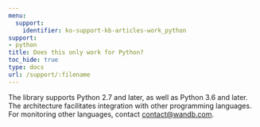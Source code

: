 ```yaml
---
menu:
  support:
    identifier: ko-support-kb-articles-work_python
support:
- python
title: Does this only work for Python?
toc_hide: true
type: docs
url: /support/:filename
---
```


The library supports Python 2.7 and later, as well as Python 3.6 and later. The architecture facilitates integration with other programming languages. For monitoring other languages, contact [contact@wandb.com](mailto:contact@wandb.com).